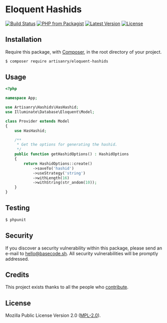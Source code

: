 # Eloquent Hashids

[![Build Status](https://img.shields.io/travis/artisanry/Eloquent-Hashids/master.svg?style=flat-square)](https://travis-ci.org/artisanry/Eloquent-Hashids)
[![PHP from Packagist](https://img.shields.io/packagist/php-v/artisanry/eloquent-hashids.svg?style=flat-square)]()
[![Latest Version](https://img.shields.io/github/release/artisanry/Eloquent-Hashids.svg?style=flat-square)](https://github.com/artisanry/Eloquent-Hashids/releases)
[![License](https://img.shields.io/packagist/l/artisanry/Eloquent-Hashids.svg?style=flat-square)](https://packagist.org/packages/artisanry/Eloquent-Hashids)

## Installation

Require this package, with [Composer](https://getcomposer.org/), in the root directory of your project.

``` bash
$ composer require artisanry/eloquent-hashids
```

## Usage

``` php
<?php

namespace App;

use Artisanry\Hashids\HasHashid;
use Illuminate\Database\Eloquent\Model;

class Provider extends Model
{
    use HasHashid;

    /**
     * Get the options for generating the hashid.
     */
    public function getHashidOptions() : HashidOptions
    {
        return HashidOptions::create()
            ->saveTo('hashid')
            ->useStrategy('string')
            ->withLength(16)
            ->withString(str_andom(10));
    }
}

```

## Testing

``` bash
$ phpunit
```

## Security

If you discover a security vulnerability within this package, please send an e-mail to hello@basecode.sh. All security vulnerabilities will be promptly addressed.

## Credits

This project exists thanks to all the people who [contribute](../../contributors).

## License

Mozilla Public License Version 2.0 ([MPL-2.0](./LICENSE)).
